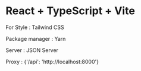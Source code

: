 # React + TypeScript + Vite

<p>For Style : Tailwind CSS</p>
<p>Package manager : Yarn</p>
<p>Server : JSON Server</p>
<p>Proxy : {'/api': 'http://localhost:8000'}</p>

